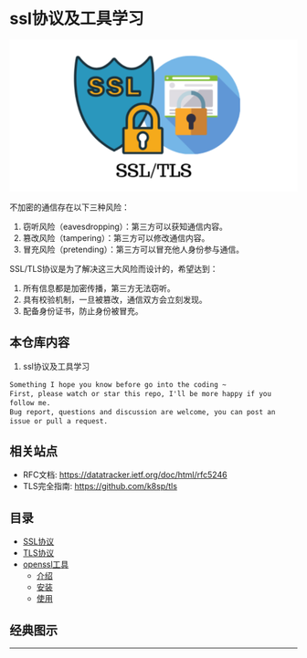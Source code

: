 # ssl协议及工具学习


![20210516_094138_55](image/20210516_094138_55.png)

不加密的通信存在以下三种风险：

1. 窃听风险（eavesdropping）：第三方可以获知通信内容。
2. 篡改风险（tampering）：第三方可以修改通信内容。
3. 冒充风险（pretending）：第三方可以冒充他人身份参与通信。

SSL/TLS协议是为了解决这三大风险而设计的，希望达到：

1. 所有信息都是加密传播，第三方无法窃听。
2. 具有校验机制，一旦被篡改，通信双方会立刻发现。
3. 配备身份证书，防止身份被冒充。


## 本仓库内容

1. ssl协议及工具学习


```
Something I hope you know before go into the coding ~
First, please watch or star this repo, I'll be more happy if you follow me.
Bug report, questions and discussion are welcome, you can post an issue or pull a request.
```

## 相关站点

* RFC文档: <https://datatracker.ietf.org/doc/html/rfc5246>
* TLS完全指南: <https://github.com/k8sp/tls>









## 目录

* [SSL协议](docs/SSL协议.md)
* [TLS协议](docs/TLS协议.md)
* [openssl工具](docs/openssl工具.md)
    * [介绍](docs/openssl工具/介绍.md)
    * [安装](docs/openssl工具/安装.md)
    * [使用](docs/openssl工具/使用.md)





## 经典图示

---
